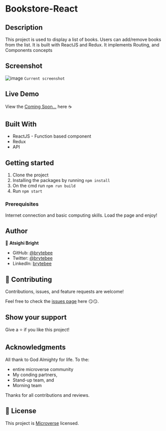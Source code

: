 # Bookstore-React

## Description

This project is used to display a list of books. Users can add/remove books from the list. It is built with ReactJS and Redux. It implements Routing, and Components concepts

## Screenshot
![image](https://user-images.githubusercontent.com/27709832/146160438-b16d4fd1-e02a-4ded-b7f2-3fb1e0636409.png)
`Current screenshot`

## Live Demo

View the [Coming Soon...](https://brytebee.github.io/Bookstore-React) here ☕

## Built With

- ReactJS - Function based component
- Redux
- API

## Getting started

1. Clone the project
2. Installing the packages by running `npm install`
3. On the cmd run `npm run build`
4. Run `npm start`

### Prerequisites

Internet connection and basic computing skills.
Load the page and enjoy!

## Author

👤 **Atsighi Bright**

- GitHub: [@brytebee](https://github.com/brytebee)
- Twitter: [@brytebee](https://twitter.com/brytebee)
- LinkedIn: [brytebee](https://www.linkedin.com/in/brytebee/)

## 🤝 Contributing

Contributions, issues, and feature requests are welcome!

Feel free to check the [issues page](https://github.com/brytebee/Bookstore-React/issues) here 😏😏.

## Show your support

Give a ⭐️ if you like this project!

## Acknowledgments

All thank to God Almighty for life.
To the:

- entire microverse community
- My conding partners,
- Stand-up team, and
- Morning team

Thanks for all contributions and reviews.

## 📝 License

This project is [Microverse](https://www.microverse.org/) licensed.
